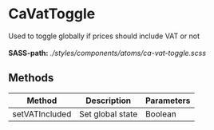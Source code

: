 # CaVatToggle

Used to toggle globally if prices should include VAT or not<br><br> **SASS-path:** _./styles/components/atoms/ca-vat-toggle.scss_

## Methods

<!-- @vuese:CaVatToggle:methods:start -->
|Method|Description|Parameters|
|---|---|---|
|setVATIncluded|Set global state|Boolean|

<!-- @vuese:CaVatToggle:methods:end -->


